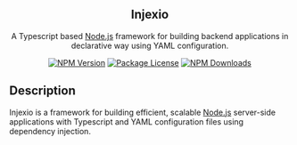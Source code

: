 <h2 align="center">Injexio</h2>


<p align="center">A Typescript based <a href="https://nodejs.org" target="_blank">Node.js</a> framework for building backend applications in declarative way using YAML configuration.</p>

<p align="center">
<a href="#" target=""><img src="https://img.shields.io/npm/v/@injexio/core.svg" alt="NPM Version" /></a>
<a href="#" target=""><img src="https://img.shields.io/npm/l/@injexio/core.svg" alt="Package License" /></a>
<a href="#" target=""><img src="https://img.shields.io/npm/dm/@injexio/core.svg" alt="NPM Downloads" /></a>
</p>

## Description

Injexio is a framework for building efficient, scalable <a href="https://nodejs.org" target="_blank">Node.js</a> server-side applications with Typescript and YAML configuration files using dependency injection.

